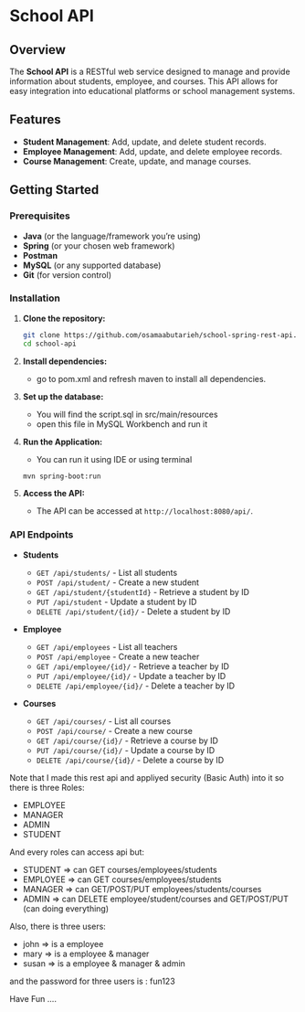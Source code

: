# School API

## Overview

The **School API** is a RESTful web service designed to manage and provide information about  students, employee, and courses. This API allows for easy integration into educational platforms or school management systems.

## Features

- **Student Management**: Add, update, and delete student records.
- **Employee Management**: Add, update, and delete employee records.
- **Course Management**: Create, update, and manage courses.

## Getting Started

### Prerequisites

- **Java** (or the language/framework you’re using)
- **Spring** (or your chosen web framework)
- **Postman**
- **MySQL** (or any supported database)
- **Git** (for version control)

### Installation

1. **Clone the repository:**
    ```bash
    git clone https://github.com/osamaabutarieh/school-spring-rest-api.git
    cd school-api
    ```

2. **Install dependencies:**
    - go to pom.xml and refresh maven to install all dependencies.

3. **Set up the database:**
    - You will find the script.sql in src/main/resources
    - open this file in MySQL Workbench and run it 

4. **Run the Application:**
   - You can run it using IDE or using terminal 
    ```bash
    mvn spring-boot:run
    ```

5. **Access the API:**
    - The API can be accessed at `http://localhost:8080/api/`.

### API Endpoints

- **Students**
  - `GET /api/students/` - List all students
  - `POST /api/student/` - Create a new student
  - `GET /api/student/{studentId}` - Retrieve a student by ID
  - `PUT /api/student` - Update a student by ID
  - `DELETE /api/student/{id}/` - Delete a student by ID

- **Employee**
  - `GET /api/employees` - List all teachers
  - `POST /api/employee` - Create a new teacher
  - `GET /api/employee/{id}/` - Retrieve a teacher by ID
  - `PUT /api/employee/{id}/` - Update a teacher by ID
  - `DELETE /api/employee/{id}/` - Delete a teacher by ID

- **Courses**
  - `GET /api/courses/` - List all courses
  - `POST /api/course/` - Create a new course
  - `GET /api/course/{id}/` - Retrieve a course by ID
  - `PUT /api/course/{id}/` - Update a course by ID
  - `DELETE /api/course/{id}/` - Delete a course by ID

Note that I made this rest api and appliyed security (Basic Auth) into it so there is three Roles: 
 - EMPLOYEE
 - MANAGER
 - ADMIN
 - STUDENT


And every roles can access api but: 
 - STUDENT => can GET courses/employees/students
 - EMPLOYEE => can GET courses/employees/students
 - MANAGER => can GET/POST/PUT employees/students/courses
 - ADMIN => can DELETE employee/student/courses and GET/POST/PUT (can doing everything)



Also, there is three users: 
 - john => is a employee
 - mary => is a employee & manager
 - susan => is a employee & manager & admin

and the password for three users is : fun123


Have Fun .... 
